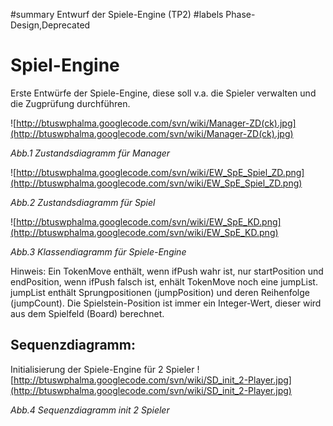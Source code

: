 ﻿#summary Entwurf der Spiele-Engine (TP2)
#labels Phase-Design,Deprecated

# Spiel-Engine #

Erste Entwürfe der Spiele-Engine, diese soll v.a. die Spieler verwalten und die Zugprüfung durchführen.

![http://btuswphalma.googlecode.com/svn/wiki/Manager-ZD(ck).jpg](http://btuswphalma.googlecode.com/svn/wiki/Manager-ZD(ck).jpg)

_Abb.1 Zustandsdiagramm für Manager_

![http://btuswphalma.googlecode.com/svn/wiki/EW_SpE_Spiel_ZD.png](http://btuswphalma.googlecode.com/svn/wiki/EW_SpE_Spiel_ZD.png)

_Abb.2 Zustandsdiagramm für Spiel_

![http://btuswphalma.googlecode.com/svn/wiki/EW_SpE_KD.png](http://btuswphalma.googlecode.com/svn/wiki/EW_SpE_KD.png)

_Abb.3 Klassendiagramm für Spiele-Engine_

Hinweis:
Ein TokenMove enthält, wenn ifPush wahr ist, nur startPosition und endPosition, wenn ifPush falsch ist, enhält TokenMove noch eine jumpList.
jumpList enthält Sprungpositionen (jumpPosition) und deren Reihenfolge (jumpCount). Die Spielstein-Position ist immer ein Integer-Wert,
dieser wird aus dem Spielfeld (Board) berechnet.

## Sequenzdiagramm: ##
Initialisierung der Spiele-Engine für 2 Spieler
![http://btuswphalma.googlecode.com/svn/wiki/SD_init_2-Player.jpg](http://btuswphalma.googlecode.com/svn/wiki/SD_init_2-Player.jpg)

_Abb.4 Sequenzdiagramm init 2 Spieler_